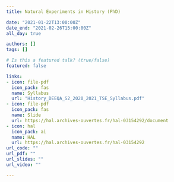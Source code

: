 ```yaml
---
title: Natural Experiments in History (PhD)

date: "2021-01-22T13:00:00Z"
date_end: "2021-02-26T15:00:00Z"
all_day: true

authors: []
tags: []

# Is this a featured talk? (true/false)
featured: false

links:
- icon: file-pdf
  icon_pack: fas
  name: Syllabus
  url: "History_DEEQA_S2_2020_2021_TSE_Syllabus.pdf"
- icon: file-pdf
  icon_pack: fas
  name: Slide
  url: https://hal.archives-ouvertes.fr/hal-03154292/document
- icon: hal
  icon_pack: ai
  name: HAL
  url: https://hal.archives-ouvertes.fr/hal-03154292
url_code: ""
url_pdf: ""
url_slides: ""
url_video: ""

---
```

